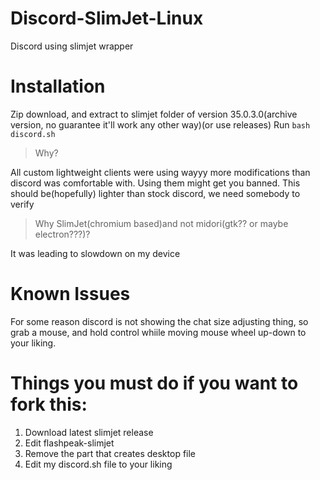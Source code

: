 # Discord-SlimJet-Linux
Discord using slimjet wrapper
# Installation
Zip download, and extract to slimjet folder of version 35.0.3.0(archive version, no guarantee it'll work any other way)(or use releases)
Run ```bash discord.sh```

> Why?

All custom lightweight clients were using wayyy more modifications than discord was comfortable with. Using them might get you banned. This should be(hopefully) lighter than stock discord, we need somebody to verify

>Why SlimJet(chromium based)and not midori(gtk?? or maybe electron???)?


It was leading to slowdown on my device

# Known Issues
For some reason discord is not showing the chat size adjusting thing, so grab a mouse, and hold control whiile moving mouse wheel up-down to your liking.

# Things you must do if you want to fork this:
1. Download latest slimjet release
2. Edit flashpeak-slimjet
3. Remove the part that creates desktop file
4. Edit my discord.sh file to your liking
